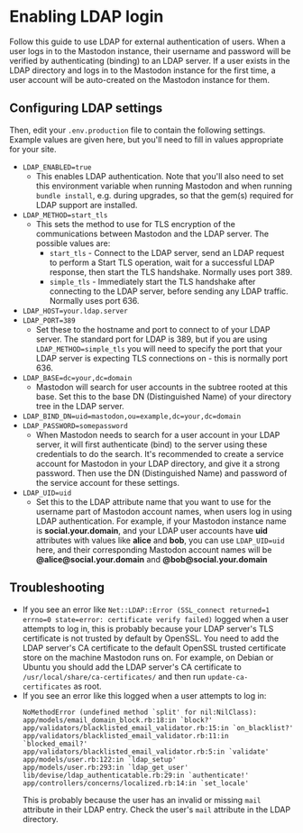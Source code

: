 # Enabling LDAP login

Follow this guide to use LDAP for external authentication of users. When a user logs in to the Mastodon instance, their username and password will be verified by authenticating (binding) to an LDAP server. If a user exists in the LDAP directory and logs in to the Mastodon instance for the first time, a user account will be auto-created on the Mastodon instance for them.

## Configuring LDAP settings

Then, edit your `.env.production` file to contain the following settings. Example values are given here, but you'll need to fill in values appropriate for your site.

* `LDAP_ENABLED=true`
  * This enables LDAP authentication. Note that you'll also need to set this environment variable when running Mastodon and when running `bundle install`, e.g. during upgrades, so that the gem(s) required for LDAP support are installed.
* `LDAP_METHOD=start_tls`
  * This sets the method to use for TLS encryption of the communications between Mastodon and the LDAP server. The possible values are:
    * `start_tls` - Connect to the LDAP server, send an LDAP request to perform a Start TLS operation, wait for a successful LDAP response, then start the TLS handshake. Normally uses port 389.
    * `simple_tls` - Immediately start the TLS handshake after connecting to the LDAP server, before sending any LDAP traffic. Normally uses port 636.
* `LDAP_HOST=your.ldap.server`
* `LDAP_PORT=389`
  * Set these to the hostname and port to connect to of your LDAP server. The standard port for LDAP is 389, but if you are using `LDAP_METHOD=simple_tls` you will need to specify the port that your LDAP server is expecting TLS connections on - this is normally port 636.
* `LDAP_BASE=dc=your,dc=domain`
  * Mastodon will search for user accounts in the subtree rooted at this base. Set this to the base DN (Distinguished Name) of your directory tree in the LDAP server.
* `LDAP_BIND_DN=uid=mastodon,ou=example,dc=your,dc=domain`
* `LDAP_PASSWORD=somepassword`
  * When Mastodon needs to search for a user account in your LDAP server, it will first authenticate (bind) to the server using these credentials to do the search. It's recommended to create a service account for Mastodon in your LDAP directory, and give it a strong password. Then use the DN (Distinguished Name) and password of the service account for these settings.
* `LDAP_UID=uid`
  * Set this to the LDAP attribute name that you want to use for the username part of Mastodon account names, when users log in using LDAP authentication. For example, if your Mastodon instance name is **social.your.domain**, and your LDAP user accounts have **uid** attributes with values like **alice** and **bob**, you can use `LDAP_UID=uid` here, and their corresponding Mastodon account names will be **\@alice\@social.your.domain** and **\@bob\@social.your.domain**

## Troubleshooting

* If you see an error like `Net::LDAP::Error (SSL_connect returned=1 errno=0 state=error: certificate verify failed)` logged when a user attempts to log in, this is probably because your LDAP server's TLS certificate is not trusted by default by OpenSSL. You need to add the LDAP server's CA certificate to the default OpenSSL trusted certificate store on the machine Mastodon runs on. For example, on Debian or Ubuntu you should add the LDAP server's CA certificate to `/usr/local/share/ca-certificates/` and then run `update-ca-certificates` as root.
* If you see an error like this logged when a user attempts to log in:
    ```
    NoMethodError (undefined method `split' for nil:NilClass):
    app/models/email_domain_block.rb:18:in `block?'
    app/validators/blacklisted_email_validator.rb:15:in `on_blacklist?'
    app/validators/blacklisted_email_validator.rb:11:in `blocked_email?'
    app/validators/blacklisted_email_validator.rb:5:in `validate'
    app/models/user.rb:122:in `ldap_setup'
    app/models/user.rb:293:in `ldap_get_user'
    lib/devise/ldap_authenticatable.rb:29:in `authenticate!'
    app/controllers/concerns/localized.rb:14:in `set_locale'
    ```
  This is probably because the user has an invalid or missing `mail` attribute in their LDAP entry. Check the user's `mail` attribute in the LDAP directory.
